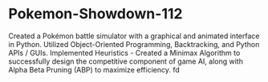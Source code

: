 # Pokemon-Showdown-112
Created a Pokémon battle simulator with a graphical and animated interface in Python. Utilized Object-Oriented Programming, Backtracking, and Python APIs / GUIs. Implemented Heuristics - Created a Minimax Algorithm to successfully design the competitive component of game AI, along with Alpha Beta Pruning (ABP) to maximize efficiency. fd
